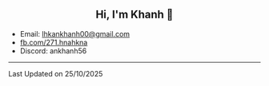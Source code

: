 <div align="center">
  <h2><strong>Hi, I'm Khanh 👋</strong></h2>
</div>

- Email: lhkankhanh00@gmail.com
- [fb.com/271.hnahkna](https://fb.me/271.hnahkna)
- Discord: ankhanh56

---

Last Updated on 25/10/2025
